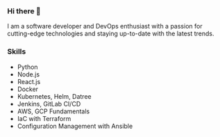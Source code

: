 ### Hi there 👋

I am a software developer and DevOps enthusiast with a passion for cutting-edge technologies and staying up-to-date with the latest trends.

### Skills
* Python
* Node.js
* React.js
* Docker
* Kubernetes, Helm, Datree
* Jenkins, GitLab CI/CD
* AWS, GCP Fundamentals
* IaC with Terraform
* Configuration Management with Ansible
<!--
**umjoshua/umjoshua** is a ✨ _special_ ✨ repository because its `README.md` (this file) appears on your GitHub profile.

Here are some ideas to get you started:

- 🔭 I’m currently working on ...
- 🌱 I’m currently learning ...
- 👯 I’m looking to collaborate on ...
- 🤔 I’m looking for help with ...
- 💬 Ask me about ...
- 📫 How to reach me: ...
- 😄 Pronouns: ...
- ⚡ Fun fact: ...
-->
